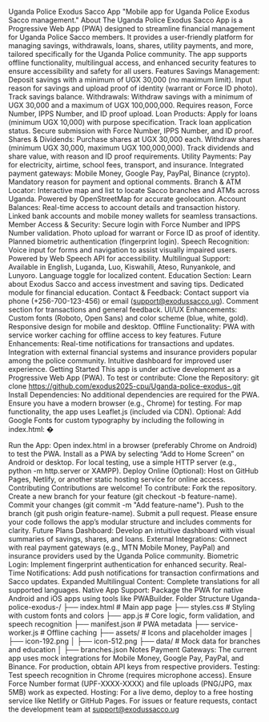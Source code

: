 Uganda Police Exodus Sacco App "Mobile app for Uganda Police Exodus Sacco management."
About The Uganda Police Exodus Sacco App is a Progressive Web App (PWA) designed to streamline financial management for Uganda Police Sacco members. It provides a user-friendly platform for managing savings, withdrawals, loans, shares, utility payments, and more, tailored specifically for the Uganda Police community. The app supports offline functionality, multilingual access, and enhanced security features to ensure accessibility and safety for all users.
Features
Savings Management:
Deposit savings with a minimum of UGX 30,000 (no maximum limit).
Input reason for savings and upload proof of identity (warrant or Force ID photo).
Track savings balance.
Withdrawals:
Withdraw savings with a minimum of UGX 30,000 and a maximum of UGX 100,000,000.
Requires reason, Force Number, IPPS Number, and ID proof upload.
Loan Products:
Apply for loans (minimum UGX 10,000) with purpose specification.
Track loan application status.
Secure submission with Force Number, IPPS Number, and ID proof.
Shares & Dividends:
Purchase shares at UGX 30,000 each.
Withdraw shares (minimum UGX 30,000, maximum UGX 100,000,000).
Track dividends and share value, with reason and ID proof requirements.
Utility Payments:
Pay for electricity, airtime, school fees, transport, and insurance.
Integrated payment gateways: Mobile Money, Google Pay, PayPal, Binance (crypto).
Mandatory reason for payment and optional comments.
Branch & ATM Locator:
Interactive map and list to locate Sacco branches and ATMs across Uganda.
Powered by OpenStreetMap for accurate geolocation.
Account Balances:
Real-time access to account details and transaction history.
Linked bank accounts and mobile money wallets for seamless transactions.
Member Access & Security:
Secure login with Force Number and IPPS Number validation.
Photo upload for warrant or Force ID as proof of identity.
Planned biometric authentication (fingerprint login).
Speech Recognition:
Voice input for forms and navigation to assist visually impaired users.
Powered by Web Speech API for accessibility.
Multilingual Support:
Available in English, Luganda, Luo, Kiswahili, Ateso, Runyankole, and Lunyoro.
Language toggle for localized content.
Education Section:
Learn about Exodus Sacco and access investment and saving tips.
Dedicated module for financial education.
Contact & Feedback:
Contact support via phone (+256-700-123-456) or email (support@exodussacco.ug).
Comment section for transactions and general feedback.
UI/UX Enhancements:
Custom fonts (Roboto, Open Sans) and color scheme (blue, white, gold).
Responsive design for mobile and desktop.
Offline Functionality:
PWA with service worker caching for offline access to key features.
Future Enhancements:
Real-time notifications for transactions and updates.
Integration with external financial systems and insurance providers popular among the police community.
Intuitive dashboard for improved user experience.
Getting Started This app is under active development as a Progressive Web App (PWA). To test or contribute:
Clone the Repository: git clone https://github.com/exodus2025-cpu/Uganda-police-exodus-.git
Install Dependencies:
No additional dependencies are required for the PWA. Ensure you have a modern browser (e.g., Chrome) for testing.
For map functionality, the app uses Leaflet.js (included via CDN).
Optional: Add Google Fonts for custom typography by including the following in index.html:
�

Run the App:
Open index.html in a browser (preferably Chrome on Android) to test the PWA.
Install as a PWA by selecting “Add to Home Screen” on Android or desktop.
For local testing, use a simple HTTP server (e.g., python -m http.server or XAMPP).
Deploy Online (Optional):
Host on GitHub Pages, Netlify, or another static hosting service for online access.
Contributing Contributions are welcome! To contribute:
Fork the repository.
Create a new branch for your feature (git checkout -b feature-name).
Commit your changes (git commit -m "Add feature-name").
Push to the branch (git push origin feature-name).
Submit a pull request.
Please ensure your code follows the app’s modular structure and includes comments for clarity.
Future Plans
Dashboard: Develop an intuitive dashboard with visual summaries of savings, shares, and loans.
External Integrations: Connect with real payment gateways (e.g., MTN Mobile Money, PayPal) and insurance providers used by the Uganda Police community.
Biometric Login: Implement fingerprint authentication for enhanced security.
Real-Time Notifications: Add push notifications for transaction confirmations and Sacco updates.
Expanded Multilingual Content: Complete translations for all supported languages.
Native App Support: Package the PWA for native Android and iOS apps using tools like PWABuilder.
Folder Structure Uganda-police-exodus-/ ├── index.html           # Main app page ├── styles.css           # Styling with custom fonts and colors ├── app.js               # Core logic, form validation, and speech recognition ├── manifest.json        # PWA metadata ├── service-worker.js    # Offline caching ├── assets/              # Icons and placeholder images │   ├── icon-192.png │   ├── icon-512.png ├── data/                # Mock data for branches and education │   ├── branches.json
Notes
Payment Gateways: The current app uses mock integrations for Mobile Money, Google Pay, PayPal, and Binance. For production, obtain API keys from respective providers.
Testing: Test speech recognition in Chrome (requires microphone access). Ensure Force Number format (UPF-XXXX-XXXX) and file uploads (PNG/JPG, max 5MB) work as expected.
Hosting: For a live demo, deploy to a free hosting service like Netlify or GitHub Pages.
For issues or feature requests, contact the development team at support@exodussacco.ug

